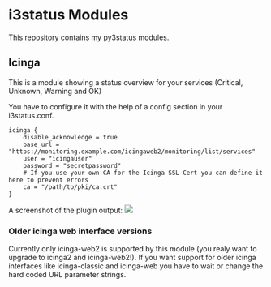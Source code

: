 # i3status Modules
This repository contains my py3status modules.

## Icinga
This is a module showing a status overview for your services (Critical, Unknown, Warning and OK)

You have to configure it with the help of a config section in your i3status.conf.
```
icinga {
    disable_acknowledge = true
    base_url = "https://monitoring.example.com/icingaweb2/monitoring/list/services"
    user = "icingauser"
    password = "secretpassword"
	# If you use your own CA for the Icinga SSL Cert you can define it here to prevent errors
    ca = "/path/to/pki/ca.crt"
}
```
A screenshot of the plugin output:
![](http://files.benoswald.de/Screenshot2016-01-12_13-31-49.png)

### Older icinga web interface versions
Currently only icinga-web2 is supported by this module (you realy want to upgrade to icinga2 and icinga-web2!).
If you want support for older icinga interfaces like icinga-classic and icinga-web you have to wait or change the hard coded
URL parameter strings.
